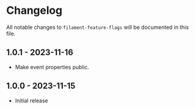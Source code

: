 # Changelog

All notable changes to `filament-feature-flags` will be documented in this file.

## 1.0.1 - 2023-11-16

- Make event properties public.

## 1.0.0 - 2023-11-15

- Initial release
